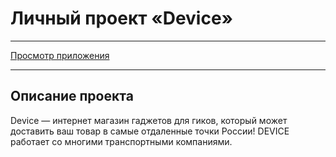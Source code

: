# Личный проект «Device»

---

[Просмотр приложения](absorbed-drop.surge.sh)

---

## Описание проекта

Device — интернет магазин гаджетов для гиков, который может доставить ваш товар в самые отдаленные точки России! DEVICE работает со многими транспортными компаниями.